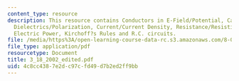```yaml
---
content_type: resource
description: This resource contains Conductors in E-Field/Potential, Capacitance/Capacitors,
  Dielectrics/Polarization, Current/Current Density, Resistance/Resistivity, D.C.  circuits,
  Electric Power, Kirchoff?s Rules and R.C. circuits.
file: /media/https%3A/open-learning-course-data-rc.s3.amazonaws.com/8-02x-physics-ii-electricity-magnetism-with-an-experimental-focus-spring-2005/4c8cc4387e2dc97cfd49d7b2ed2ff9bb_3_18_2002_edited.pdf
file_type: application/pdf
resourcetype: Document
title: 3_18_2002_edited.pdf
uid: 4c8cc438-7e2d-c97c-fd49-d7b2ed2ff9bb
---
```

